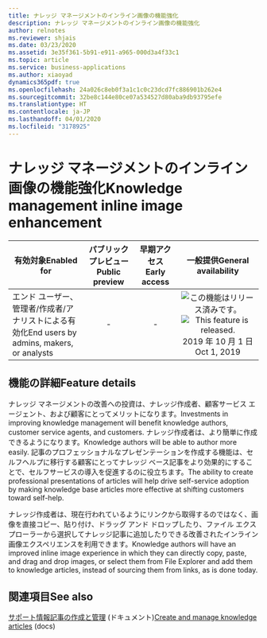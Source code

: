 ```yaml
---
title: ナレッジ マネージメントのインライン画像の機能強化
description: ナレッジ マネージメントのインライン画像の機能強化
author: relnotes
ms.reviewer: shjais
ms.date: 03/23/2020
ms.assetid: 3e35f361-5b91-e911-a965-000d3a4f33c1
ms.topic: article
ms.service: business-applications
ms.author: xiaoyad
dynamics365pdf: true
ms.openlocfilehash: 24a026c8eb0f3a1c1c0c23dcd7fc886901b262e4
ms.sourcegitcommit: 32be8c144e80ce07a534527d80aba9db93795efe
ms.translationtype: HT
ms.contentlocale: ja-JP
ms.lasthandoff: 04/01/2020
ms.locfileid: "3178925"
---
```

# <a name="knowledge-management-inline-image-enhancement"></a><span data-ttu-id="9c59c-103">ナレッジ マネージメントのインライン画像の機能強化</span><span class="sxs-lookup"><span data-stu-id="9c59c-103">Knowledge management inline image enhancement</span></span>


| <span data-ttu-id="9c59c-104">有効対象</span><span class="sxs-lookup"><span data-stu-id="9c59c-104">Enabled for</span></span>    |  <span data-ttu-id="9c59c-105">パブリック プレビュー</span><span class="sxs-lookup"><span data-stu-id="9c59c-105">Public preview</span></span> | <span data-ttu-id="9c59c-106">早期アクセス</span><span class="sxs-lookup"><span data-stu-id="9c59c-106">Early access</span></span> | <span data-ttu-id="9c59c-107">一般提供</span><span class="sxs-lookup"><span data-stu-id="9c59c-107">General availability</span></span> | 
| ---------- | :----------: |:----------: |:----------: |
|<span data-ttu-id="9c59c-108">エンド ユーザー、管理者/作成者/アナリストによる有効化</span><span class="sxs-lookup"><span data-stu-id="9c59c-108">End users by admins, makers, or analysts</span></span>|-|-| <span data-ttu-id="9c59c-109">![この機能はリリース済みです。](/dynamics365-release-plan/media/green-checkmark.png "この機能はリリース済みです。")</span><span class="sxs-lookup"><span data-stu-id="9c59c-109">![This feature is released.](/dynamics365-release-plan/media/green-checkmark.png "This feature is released.")</span></span> <span data-ttu-id="9c59c-110">2019 年 10 月 1 日</span><span class="sxs-lookup"><span data-stu-id="9c59c-110">Oct 1, 2019</span></span>|






## <a name="feature-details"></a><span data-ttu-id="9c59c-111">機能の詳細</span><span class="sxs-lookup"><span data-stu-id="9c59c-111">Feature details</span></span>
<!--feature detail start -->
<span data-ttu-id="9c59c-112">ナレッジ マネージメントの改善への投資は、ナレッジ作成者、顧客サービス エージェント、および顧客にとってメリットになります。</span><span class="sxs-lookup"><span data-stu-id="9c59c-112">Investments in improving knowledge management will benefit knowledge authors, customer service agents, and customers.</span></span> <span data-ttu-id="9c59c-113">ナレッジ作成者は、より簡単に作成できるようになります。</span><span class="sxs-lookup"><span data-stu-id="9c59c-113">Knowledge authors will be able to author more easily.</span></span> <span data-ttu-id="9c59c-114">記事のプロフェッショナルなプレゼンテーションを作成する機能は、セルフヘルプに移行する顧客にとってナレッジ ベース記事をより効果的にすることで、セルフサービスの導入を促進するのに役立ちます。</span><span class="sxs-lookup"><span data-stu-id="9c59c-114">The ability to create professional presentations of articles will help drive self-service adoption by making knowledge base articles more effective at shifting customers toward self-help.</span></span> 

<span data-ttu-id="9c59c-115">ナレッジ作成者は、現在行われているようにリンクから取得するのではなく、画像を直接コピー、貼り付け、ドラッグ アンド ドロップしたり、ファイル エクスプローラーから選択してナレッジ記事に追加したりできる改善されたインライン画像エクスペリエンスを利用できます。</span><span class="sxs-lookup"><span data-stu-id="9c59c-115">Knowledge authors will have an improved inline image experience in which they can directly copy, paste, and drag and drop images, or select them from File Explorer and add them to knowledge articles, instead of sourcing them from links, as is done today.</span></span>
<!--feature detail end -->










## <a name="see-also"></a><span data-ttu-id="9c59c-116">関連項目</span><span class="sxs-lookup"><span data-stu-id="9c59c-116">See also</span></span>

<span data-ttu-id="9c59c-117">[サポート情報記事の作成と管理](https://docs.microsoft.com/dynamics365/customer-service/customer-service-hub-user-guide-knowledge-article) (ドキュメント)</span><span class="sxs-lookup"><span data-stu-id="9c59c-117">[Create and manage knowledge articles](https://docs.microsoft.com/dynamics365/customer-service/customer-service-hub-user-guide-knowledge-article) (docs)</span></span>
